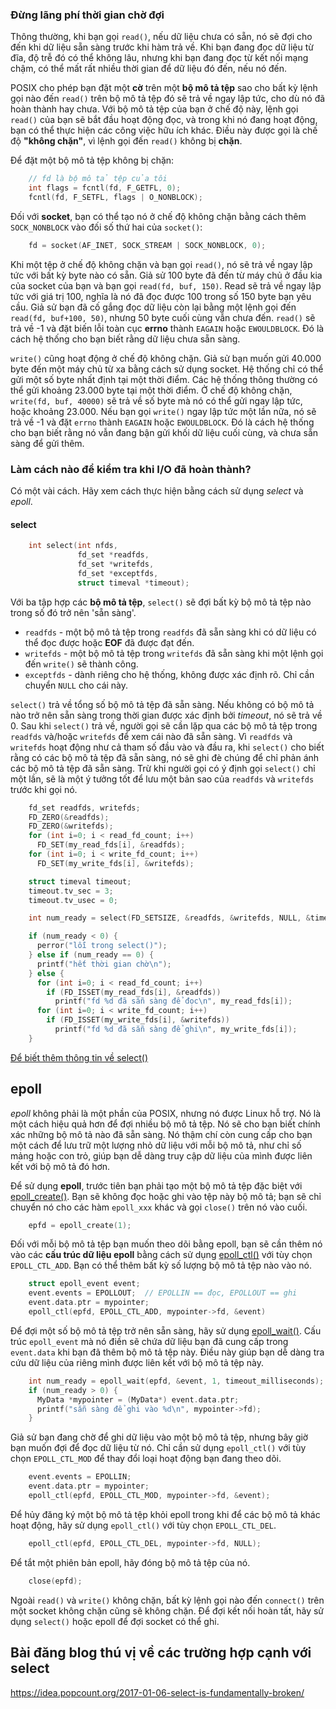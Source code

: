 ### Đừng lãng phí thời gian chờ đợi

Thông thường, khi bạn gọi `read()`, nếu dữ liệu chưa có sẵn, nó sẽ đợi cho đến khi dữ liệu sẵn sàng trước khi hàm trả về.  Khi bạn đang đọc dữ liệu từ đĩa, độ trễ đó có thể không lâu, nhưng khi bạn đang đọc từ kết nối mạng chậm, có thể mất rất nhiều thời gian để dữ liệu đó đến, nếu nó đến.  

POSIX cho phép bạn đặt một **cờ** trên một **bộ mô tả tệp** sao cho bất kỳ lệnh gọi nào đến `read()` trên bộ mô tả tệp đó sẽ trả về ngay lập tức, cho dù nó đã hoàn thành hay chưa.  Với bộ mô tả tệp của bạn ở chế độ này, lệnh gọi `read()` của bạn sẽ bắt đầu
hoạt động đọc, và trong khi nó đang hoạt động, bạn có thể thực hiện các công việc hữu ích khác.  Điều này được gọi là chế độ **"không chặn"**,
vì lệnh gọi đến `read()` không bị **chặn**.

Để đặt một bộ mô tả tệp không bị chặn:
```C
    // fd là bộ mô tả tệp của tôi
    int flags = fcntl(fd, F_GETFL, 0);
    fcntl(fd, F_SETFL, flags | O_NONBLOCK);
```
Đối với **socket**, bạn có thể tạo nó ở chế độ không chặn bằng cách thêm `SOCK_NONBLOCK` vào đối số thứ hai của `socket()`:
```C
    fd = socket(AF_INET, SOCK_STREAM | SOCK_NONBLOCK, 0);
```
Khi một tệp ở chế độ không chặn và bạn gọi `read()`, nó sẽ trả về ngay lập tức với bất kỳ byte nào có sẵn.
Giả sử 100 byte đã đến từ máy chủ ở đầu kia của socket của bạn và bạn gọi `read(fd, buf, 150)`.
Read sẽ trả về ngay lập tức với giá trị 100, nghĩa là nó đã đọc được 100 trong số 150 byte bạn yêu cầu.
Giả sử bạn đã cố gắng đọc dữ liệu còn lại bằng một lệnh gọi đến `read(fd, buf+100, 50)`, nhưng 50 byte cuối cùng vẫn chưa
đến.  `read()` sẽ trả về -1 và đặt biến lỗi toàn cục **errno** thành 
`EAGAIN` hoặc `EWOULDBLOCK`.  Đó là cách hệ thống cho bạn biết rằng dữ liệu chưa sẵn sàng.

`write()` cũng hoạt động ở chế độ không chặn.  Giả sử bạn muốn gửi 40.000 byte đến một máy chủ từ xa bằng cách sử dụng socket.
Hệ thống chỉ có thể gửi một số byte nhất định tại một thời điểm. Các hệ thống thông thường có thể gửi khoảng 23.000 byte tại một thời điểm. Ở chế độ không chặn, `write(fd, buf, 40000)` sẽ trả về số byte mà nó có thể
gửi ngay lập tức, hoặc khoảng 23.000.  Nếu bạn gọi `write()` ngay lập tức một lần nữa, nó sẽ trả về -1 và đặt `errno` thành
`EAGAIN` hoặc `EWOULDBLOCK`. Đó là cách hệ thống cho bạn biết rằng nó vẫn đang bận gửi khối dữ liệu cuối cùng,
và chưa sẵn sàng để gửi thêm.

### Làm cách nào để kiểm tra khi I/O đã hoàn thành?

Có một vài cách.  Hãy xem cách thực hiện bằng cách sử dụng *select* và *epoll*.

#### select
```C
    int select(int nfds, 
               fd_set *readfds, 
               fd_set *writefds,
               fd_set *exceptfds, 
               struct timeval *timeout);
```
Với ba tập hợp các **bộ mô tả tệp**, `select()` sẽ đợi bất kỳ bộ mô tả tệp nào trong số đó trở nên 'sẵn sàng'.
* `readfds` - một bộ mô tả tệp trong `readfds` đã sẵn sàng khi có dữ liệu có thể đọc được hoặc **EOF** đã được đạt đến.
* `writefds` - một bộ mô tả tệp trong `writefds` đã sẵn sàng khi một lệnh gọi đến `write()` sẽ thành công.
* `exceptfds` - dành riêng cho hệ thống, không được xác định rõ.  Chỉ cần chuyển `NULL` cho cái này.

`select()` trả về tổng số bộ mô tả tệp đã sẵn sàng.  Nếu không có bộ mô tả nào trở nên
sẵn sàng trong thời gian được xác định bởi *timeout*, nó sẽ trả về 0.  Sau khi `select()` trả về, 
người gọi sẽ cần lặp qua các bộ mô tả tệp trong `readfds` và/hoặc `writefds` để xem cái nào
đã sẵn sàng. Vì `readfds` và `writefds` hoạt động như cả tham số đầu vào và đầu ra, khi `select()`
cho biết rằng có các bộ mô tả tệp đã sẵn sàng, nó sẽ ghi đè chúng để
chỉ phản ánh các bộ mô tả tệp đã sẵn sàng. Trừ khi người gọi có ý định gọi
`select()` chỉ một lần, sẽ là một ý tưởng tốt để lưu một bản sao của `readfds` và `writefds` trước
khi gọi nó.

```C
    fd_set readfds, writefds;
    FD_ZERO(&readfds);
    FD_ZERO(&writefds);
    for (int i=0; i < read_fd_count; i++)
      FD_SET(my_read_fds[i], &readfds);
    for (int i=0; i < write_fd_count; i++)
      FD_SET(my_write_fds[i], &writefds);

    struct timeval timeout;
    timeout.tv_sec = 3;
    timeout.tv_usec = 0;

    int num_ready = select(FD_SETSIZE, &readfds, &writefds, NULL, &timeout);

    if (num_ready < 0) {
      perror("lỗi trong select()");
    } else if (num_ready == 0) {
      printf("hết thời gian chờ\n");
    } else {
      for (int i=0; i < read_fd_count; i++)
        if (FD_ISSET(my_read_fds[i], &readfds))
          printf("fd %d đã sẵn sàng để đọc\n", my_read_fds[i]);
      for (int i=0; i < write_fd_count; i++)
        if (FD_ISSET(my_write_fds[i], &writefds))
          printf("fd %d đã sẵn sàng để ghi\n", my_write_fds[i]);
    }
```

[Để biết thêm thông tin về select()](http://pubs.opengroup.org/onlinepubs/9699919799/functions/select.html)

## epoll

*epoll* không phải là một phần của POSIX, nhưng nó được Linux hỗ trợ.  Nó là một cách hiệu quả hơn để đợi nhiều
bộ mô tả tệp.  Nó sẽ cho bạn biết chính xác những bộ mô tả nào đã sẵn sàng. Nó thậm chí còn cung cấp cho bạn một cách để lưu trữ
một lượng nhỏ dữ liệu với mỗi bộ mô tả, như chỉ số mảng hoặc con trỏ, giúp bạn dễ dàng truy cập
dữ liệu của mình được liên kết với bộ mô tả đó hơn.

Để sử dụng **epoll**, trước tiên bạn phải tạo một bộ mô tả tệp đặc biệt với [epoll_create()](http://linux.die.net/man/2/epoll_create).  Bạn sẽ không đọc hoặc ghi vào tệp này
bộ mô tả; bạn sẽ chỉ chuyển nó cho các hàm `epoll_xxx` khác và gọi
`close()` trên nó vào cuối.
```C
    epfd = epoll_create(1);
```
Đối với mỗi bộ mô tả tệp bạn muốn theo dõi bằng epoll, bạn sẽ cần thêm nó 
vào các **cấu trúc dữ liệu epoll** 
bằng cách sử dụng [epoll_ctl()](http://linux.die.net/man/2/epoll_ctl) với tùy chọn `EPOLL_CTL_ADD`.  Bạn có thể thêm bất kỳ
số lượng bộ mô tả tệp nào vào nó.
```C
    struct epoll_event event;
    event.events = EPOLLOUT;  // EPOLLIN == đọc, EPOLLOUT == ghi
    event.data.ptr = mypointer;
    epoll_ctl(epfd, EPOLL_CTL_ADD, mypointer->fd, &event)
```
Để đợi một số bộ mô tả tệp trở nên sẵn sàng, hãy sử dụng [epoll_wait()](http://linux.die.net/man/2/epoll_wait).
Cấu trúc `epoll_event` mà nó điền sẽ chứa dữ liệu bạn đã cung cấp trong `event.data` khi bạn
đã thêm bộ mô tả tệp này. Điều này giúp bạn dễ dàng tra cứu dữ liệu của riêng mình được liên kết
với bộ mô tả tệp này.
```C
    int num_ready = epoll_wait(epfd, &event, 1, timeout_milliseconds);
    if (num_ready > 0) {
      MyData *mypointer = (MyData*) event.data.ptr;
      printf("sẵn sàng để ghi vào %d\n", mypointer->fd);
    }
```
Giả sử bạn đang chờ để ghi dữ liệu vào một bộ mô tả tệp, nhưng bây giờ bạn muốn đợi để đọc dữ liệu từ nó.
Chỉ cần sử dụng `epoll_ctl()` với tùy chọn `EPOLL_CTL_MOD` để thay đổi loại hoạt động bạn đang theo dõi.
```C
    event.events = EPOLLIN;
    event.data.ptr = mypointer;
    epoll_ctl(epfd, EPOLL_CTL_MOD, mypointer->fd, &event);
```
Để hủy đăng ký một bộ mô tả tệp khỏi epoll trong khi để các bộ mô tả khác hoạt động, hãy sử dụng `epoll_ctl()` với tùy chọn `EPOLL_CTL_DEL`.
```C
    epoll_ctl(epfd, EPOLL_CTL_DEL, mypointer->fd, NULL);
```
Để tắt một phiên bản epoll, hãy đóng bộ mô tả tệp của nó.
```C
    close(epfd);
```
Ngoài `read()` và `write()` không chặn, bất kỳ lệnh gọi nào đến `connect()` trên một socket không chặn cũng sẽ
không chặn. Để đợi kết nối hoàn tất, hãy sử dụng `select()` hoặc epoll để đợi socket có thể ghi.


## Bài đăng blog thú vị về các trường hợp cạnh với select

https://idea.popcount.org/2017-01-06-select-is-fundamentally-broken/






